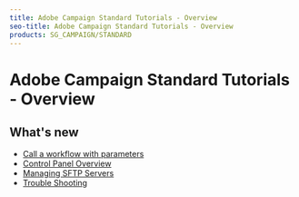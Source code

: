 ```yaml
---
title: Adobe Campaign Standard Tutorials - Overview
seo-title: Adobe Campaign Standard Tutorials - Overview
products: SG_CAMPAIGN/STANDARD
---
```


# Adobe Campaign Standard Tutorials - Overview 

## What's new

* [Call a workflow with parameters](/help/acs/managing-processes-and-data/external-signal-activity.md)
* [Control Panel Overview](/help/acs/administrating/control-panel/control-panel-overview.md)
* [Managing SFTP Servers](/help/acs/administrating/control-panel/cp-managing-sftp-servers.md)
* [Trouble Shooting](/help/acs/administrating/control-panel/cp-trouble-shooting.md)
